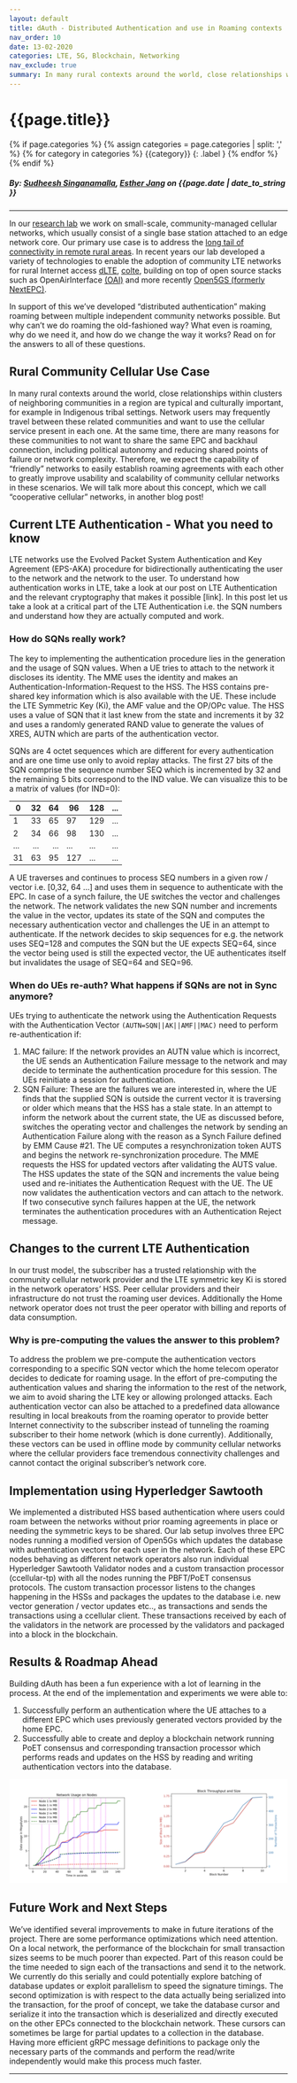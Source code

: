 ```yaml
---
layout: default
title: dAuth - Distributed Authentication and use in Roaming contexts
nav_order: 10
date: 13-02-2020
categories: LTE, 5G, Blockchain, Networking
nav_exclude: true
summary: In many rural contexts around the world, close relationships within clusters of neighboring communities in a region are typical and culturally important, for example in Indigenous tribal settings. Network users may frequently travel between these related communities and want to use the cellular service present in each one.
---
```


# {{page.title}}
{% if page.categories %}
{% assign categories = page.categories | split: ',' %}
{% for category in categories %}
{{category}}
{: .label }
{% endfor %}
{% endif %}

##### By: [Sudheesh Singanamalla](https://sudheesh.info/), [Esther Jang](https://homes.cs.washington.edu/~infrared/) on {{page.date | date_to_string }}

---

In our [research lab](https://ictd.cs.washington.edu/) we work on small-scale, community-managed cellular networks, which usually consist of a single base station attached to an edge network core. Our primary use case is to address the [long tail of connectivity in remote rural areas](https://www.gsma.com/mobilefordevelopment/resources/unlocking-rural-coverage-enablers-commercially-sustainable-mobile-network-expansion/). In recent years our lab developed a variety of technologies to enable the adoption of community LTE networks for rural Internet access [dLTE](https://dl.acm.org/doi/10.1145/3286062.3286064), [colte](https://github.com/uw-ictd/colte), building on top of open source stacks such as OpenAirInterface [(OAI)](https://www.openairinterface.org/) and more recently [Open5GS (formerly NextEPC)](https://open5gs.org/). 

In support of this we’ve developed “distributed authentication” making roaming between multiple independent community networks possible. But why can’t we do roaming the old-fashioned way? What even is roaming, why do we need it, and how do we change the way it works? Read on for the answers to all of these questions.

## Rural Community Cellular Use Case

In many rural contexts around the world, close relationships within clusters of neighboring communities in a region are typical and culturally important, for example in Indigenous tribal settings. Network users may frequently travel between these related communities and want to use the cellular service present in each one. At the same time, there are many reasons for these communities to not want to share the same EPC and backhaul connection, including political autonomy and reducing shared points of failure or network complexity. Therefore, we expect the capability of “friendly” networks to easily establish roaming agreements with each other to greatly improve usability and scalability of community cellular networks in these scenarios. We will talk more about this concept, which we call “cooperative cellular” networks, in another blog post!

## Current LTE Authentication - What you need to know

LTE networks use the Evolved Packet System Authentication and Key Agreement (EPS-AKA) procedure for bidirectionally authenticating the user to the network and the network to the user. To understand how authentication works in LTE, take a look at our post on LTE Authentication and the relevant cryptography that makes it possible [link]. In this post let us take a look at a critical part of the LTE Authentication i.e. the SQN numbers and understand how they are actually computed and work.

### How do SQNs really work?

The key to implementing the authentication procedure lies in the generation and the usage of SQN values. When a UE tries to attach to the network it discloses its identity. The MME uses the identity and makes an Authentication-Information-Request to the HSS. The HSS contains pre-shared key information which is also available with the UE. These include the LTE Symmetric Key (Ki), the AMF value and the OP/OPc value. The HSS uses a value of SQN that it last knew from the state and increments it by 32 and uses a randomly generated RAND value to generate the values of XRES, AUTN which are parts of the authentication vector.

SQNs are 4 octet sequences which are different for every authentication and are one time use only to avoid replay attacks. The first 27 bits of the SQN comprise the sequence number SEQ which is incremented by 32 and the remaining 5 bits correspond to the IND value. We can visualize this to be a matrix of values (for IND=0):

| 0   |  32 |  64 | 96  | 128 | ... |
|-----|:---:|----:|-----|-----|-----|
| 1   |  33 |  65 | 97  | 129 | ... |
| 2   |  34 |  66 | 98  | 130 | ... |
| ... | ... | ... | ... | ... | ... |
| 31  | 63  | 95  | 127 | ... | ... |

A UE traverses and continues to process SEQ numbers in a given row / vector i.e. [0,32, 64 …] and uses them in sequence to authenticate with the EPC. In case of a synch failure, the UE switches the vector and challenges the network. The network validates the new SQN number and increments the value in the vector, updates its state of the SQN and computes the necessary authentication vector and challenges the UE in an attempt to authenticate. If the network decides to skip sequences for e.g. the network uses SEQ=128 and computes the SQN but the UE expects SEQ=64, since the vector being used is still the expected vector, the UE authenticates itself but invalidates the usage of SEQ=64 and SEQ=96.

### When do UEs re-auth? What happens if SQNs are not in Sync anymore?

UEs trying to authenticate the network using the Authentication Requests with the Authentication Vector `(AUTN=SQN||AK||AMF||MAC)` need to perform re-authentication if:

1. MAC failure: If the network provides an AUTN value which is incorrect, the UE sends an Authentication Failure message to the network and may decide to terminate the authentication procedure for this session. The UEs reinitiate a session for authentication.
2. SQN Failure: These are the failures we are interested in, where the UE finds that the supplied SQN is outside the current vector it is traversing or older which means that the HSS has a stale state. In an attempt to inform the network about the current state, the UE as discussed before, switches the operating vector and challenges the network by sending an Authentication Failure along with the reason as a Synch Failure defined by EMM Cause #21. The UE computes a resynchronization token AUTS and begins the network re-synchronization procedure. The MME requests the HSS for updated vectors after validating the AUTS value. The HSS updates the state of the SQN and increments the value being used and re-initiates the Authentication Request with the UE. The UE now validates the authentication vectors and can attach to the network. If two consecutive synch failures happen at the UE, the network terminates the authentication procedures with an Authentication Reject message.


## Changes to the current LTE Authentication

In our trust model, the subscriber has a trusted relationship with the community cellular network provider and the LTE symmetric key Ki is stored in the network operators’ HSS. Peer cellular providers and their infrastructure do not trust the roaming user devices. Additionally the Home network operator does not trust the peer operator with billing and reports of data consumption. 

### Why is pre-computing the values the answer to this problem?

To address the problem we pre-compute the authentication vectors corresponding to a specific SQN vector which the home telecom operator decides to dedicate for roaming usage. In the effort of pre-computing the authentication values and sharing the information to the rest of the network, we aim to avoid sharing the LTE key or allowing prolonged attacks. Each authentication vector can also be attached to a predefined data allowance resulting in local breakouts from the roaming operator to provide better Internet connectivity to the subscriber instead of tunneling the roaming subscriber to their home network (which is done currently). Additionally, these vectors can be used in offline mode by community cellular networks  where the cellular providers face tremendous connectivity challenges and cannot contact the original subscriber’s network core.

## Implementation using Hyperledger Sawtooth

We implemented a distributed HSS based authentication where users could roam between the networks without prior roaming agreements in place or needing the symmetric keys to be shared. Our lab setup involves three EPC nodes running a modified version of Open5Gs which updates the database with authentication vectors for each user in the network. Each of these EPC nodes behaving as different network operators also run individual Hyperledger Sawtooth Validator nodes and a custom transaction processor (ccellular-tp) with all the nodes running the PBFT/PoET consensus protocols. The custom transaction processor listens to the changes happening in the HSSs and packages the updates to the database i.e. new vector generation / vector updates etc.., as transactions and sends the transactions using a ccellular client. These transactions received by each of the validators in the network are processed by the validators and packaged into a block in the blockchain.

## Results & Roadmap Ahead

Building dAuth has been a fun experience with a lot of learning in the process. At the end of the implementation and experiments we were able to:
1. Successfully perform an authentication where the UE attaches to a different EPC which uses previously generated vectors provided by the home EPC.
2. Successfully able to create and deploy a blockchain network running PoET consensus and corresponding transaction processor which performs reads and updates on the HSS by reading and writing authentication vectors into the database.

![title](/img/example1.png)

## Future Work and Next Steps

We’ve identified several improvements to make in future iterations of the project. There are some performance optimizations which need attention. On a local network, the performance of the blockchain for small transaction sizes seems to be much poorer than expected. Part of this reason could be the time needed to sign each of the transactions and send it to the network. We currently do this serially and could potentially explore batching of database updates or exploit parallelism to speed the signature timings. The second optimization is with respect to the data actually being serialized into the transaction, for the proof of concept, we take the database cursor and serialize it into the transaction which is deserialized and directly executed on the other EPCs connected to the blockchain network. These cursors can sometimes be large for partial updates to a collection in the database. Having more efficient gRPC message definitions to package only the necessary parts of the commands and perform the read/write independently would make this process much faster.

---

